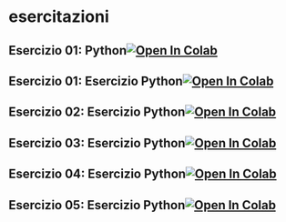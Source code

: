# esercitazioni

## Esercizio 01: Python[![Open In Colab](https://colab.research.google.com/assets/colab-badge.svg)](https://colab.research.google.com/github/LudovicoManco/esercitazioni-/blob/main/01_intro.ipynb)


## Esercizio 01: Esercizio Python[![Open In Colab](https://colab.research.google.com/assets/colab-badge.svg)](https://github.com/LudovicoManco/esercitazioni-/blob/main/Esercitazione03/012_Markdown_Colab.ipynb)



## Esercizio 02: Esercizio Python[![Open In Colab](https://colab.research.google.com/assets/colab-badge.svg)](https://github.com/LudovicoManco/esercitazioni-/blob/main/Esercitazione03/013_Classi_easy.ipynb)



## Esercizio 03: Esercizio Python[![Open In Colab](https://colab.research.google.com/assets/colab-badge.svg)](https://colab.research.google.com/github/LudovicoManco/esercitazioni-/blob/main/Esercitazione03/014_Matplotlib.ipynb)



## Esercizio 04: Esercizio Python[![Open In Colab](https://colab.research.google.com/assets/colab-badge.svg)](https://colab.research.google.com/github/LudovicoManco/esercitazioni-/blob/main/Esercitazione03/015_Matplotlib.ipynb)


## Esercizio 05: Esercizio Python[![Open In Colab](https://colab.research.google.com/assets/colab-badge.svg)](https://colab.research.google.com/github/LudovicoManco/esercitazioni-/blob/main/Esercitazione03/Visualization.pdf)
